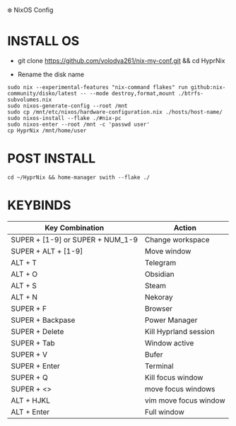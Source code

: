 ❄️ NixOS Config

# INSTALL OS

- git clone https://github.com/volodya261/nix-my-conf.git && cd HyprNix


- Rename the disk name
```
sudo nix --experimental-features "nix-command flakes" run github:nix-community/disko/latest -- --mode destroy,format,mount ./btrfs-subvolumes.nix
sudo nixos-generate-config --root /mnt
sudo cp /mnt/etc/nixos/hardware-configuration.nix ./hosts/host-name/
sudo nixos-install --flake ./#nix-pc
sudo nixos-enter --root /mnt -c 'passwd user'
cp HyprNix /mnt/home/user
```
# POST INSTALL
`cd ~/HyprNix && home-manager swith --flake ./`

# KEYBINDS
| Key Combination                  | Action                |
| -------------------------------- | --------------------- |
| SUPER + [1-9] or SUPER + NUM_1-9 | Change workspace      |
| SUPER + ALT + [1-9]              | Move window           |
| ALT + T                          | Telegram              |
| ALT + O                          | Obsidian              |
| ALT + S                          | Steam                 |
| ALT + N                          | Nekoray               |
| SUPER + F                        | Browser               |
| SUPER + Backpase                 | Power Manager         |
| SUPER + Delete                   | Kill Hyprland session |
| SUPER + Tab                      | Window active         |
| SUPER + V                        | Bufer                 |
| SUPER + Enter                    | Terminal              |
| SUPER + Q                        | Kill focus window     |
| SUPER + <>                       | move focus windows    |
| ALT + HJKL                       | vim move focus window |
| ALT + Enter                      | Full window           |
